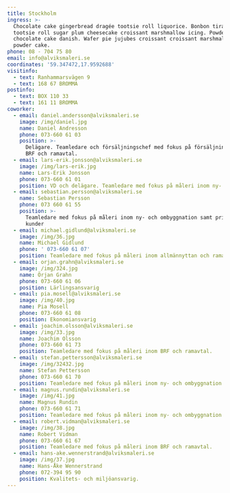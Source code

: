 ```yaml
---
title: Stockholm
ingress: >-
  Chocolate cake gingerbread dragée tootsie roll liquorice. Bonbon tiramisu
  tootsie roll sugar plum cheesecake croissant marshmallow icing. Powder
  chocolate cake danish. Wafer pie jujubes croissant croissant marshmallow
  powder cake.
phone: 08 - 704 75 80
email: info@alviksmaleri.se
coordinates: '59.347472,17.9592688'
visitinfo:
  - text: Ranhammarsvägen 9
  - text: 168 67 BROMMA
postinfo:
  - text: BOX 110 33
  - text: 161 11 BROMMA
coworker:
  - email: daniel.andersson@alviksmaleri.se
    image: /img/daniel.jpg
    name: Daniel Andresson
    phone: 073-660 61 03
    position: >-
      Delägare. Teamledare och försäljningschef med fokus på försäljning inom
      BRF och ramavtal.
  - email: lars-erik.jonsson@alviksmaleri.se
    image: /img/lars-erik.jpg
    name: Lars-Erik Jonsson
    phone: 073-660 61 01
    position: VD och delägare. Teamledare med fokus på måleri inom ny- och ombyggnation
  - email: sebastian.persson@alviksmaleri.se
    name: Sebastian Persson
    phone: 073 660 61 55
    position: >-
      Teamledare med fokus på måleri inom ny- och ombyggnation samt privata
      kunder
  - email: michael.gidlund@alviksmaleri.se
    image: /img/36.jpg
    name: Michael Gidlund
    phone: ' 073-660 61 07'
    position: Teamledare med fokus på måleri inom allmännyttan och ramavtal.
  - email: orjan.grahn@alviksmaleri.se
    image: /img/324.jpg
    name: Örjan Grahn
    phone: 073-660 61 06
    position: Lärlingsansvarig
  - email: pia.mosell@alviksmaleri.se
    image: /img/40.jpg
    name: Pia Mosell
    phone: 073-660 61 08
    position: Ekonomiansvarig
  - email: joachim.olsson@alviksmaleri.se
    image: /img/33.jpg
    name: Joachim Olsson
    phone: 073-660 61 73
    position: Teamledare med fokus på måleri inom BRF och ramavtal.
  - email: stefan.pettersson@alviksmaleri.se
    image: /img/32432.jpg
    name: Stefan Pettersson
    phone: 073-660 61 70
    position: Teamledare med fokus på måleri inom ny- och ombyggnation.
  - email: magnus.rundin@alviksmaleri.se
    image: /img/41.jpg
    name: Magnus Rundin
    phone: 073-660 61 71
    position: Teamledare med fokus på måleri inom ny- och ombyggnation.
  - email: robert.vidman@alviksmaleri.se
    image: /img/38.jpg
    name: Robert Vidman
    phone: 073-660 61 67
    position: Teamledare med fokus på måleri inom BRF och ramavtal.
  - email: hans-ake.wennerstrand@alviksmaleri.se
    image: /img/37.jpg
    name: Hans-Åke Wennerstrand
    phone: 072-394 95 90
    position: Kvalitets- och miljöansvarig.
---
```


